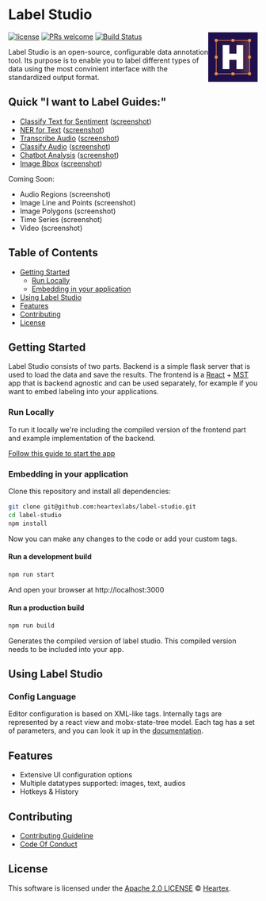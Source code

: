# Label Studio

<img src="./images/logo.png" align="right" title="Heartex Editor" width="100" height="100">

[![license](https://img.shields.io/github/license/nhn/tui.editor.svg)](https://github.com/shevchenkonik/editor-readme/blob/master/LICENSE) [![PRs welcome](https://img.shields.io/badge/PRs-welcome-ff69b4.svg)](https://github.com/shevchenkonik/editor-readme/issues?q=is%3Aissue+is%3Aopen+label%3A%22help+wanted%22) [![Build Status](https://travis-ci.com/shevchenkonik/editor-readme.svg?token=ds22yQDmPNgvZgqrpDKv&branch=master)](https://travis-ci.com/shevchenkonik/editor-readme)

Label Studio is an open-source, configurable data annotation tool. Its
purpose is to enable you to label different types of data using the
most convinient interface with the standardized output format.

## Quick "I want to Label Guides:"

- [Classify Text for Sentiment](/examples/sentiment_analysis/START.md) ([screenshot](https://user.fm/files/v2-c739eea809a0fde9c90675a2396f577e/Screen%20Shot%202019-08-01%20at%209.17.04%20PM.png))
- [NER for Text](/examples/named_entity/START.md) ([screenshot](https://user.fm/files/v2-cfb599a352fe6c17d209599ce95e7e25/Screen%20Shot%202019-08-01%20at%209.48.24%20PM.png))
- [Transcribe Audio](/examples/transcribe_audio/START.md) ([screenshot](https://user.fm/files/v2-e1f1d31d32db73c07d20a96a78758623/Screen%20Shot%202019-08-01%20at%209.39.54%20PM.png))
- [Classify Audio](/examples/audio_classification/START.md) ([screenshot](https://user.fm/files/v2-70ded6823222ef7f5291482df9ce39c2/Screen%20Shot%202019-08-01%20at%209.21.12%20PM.png))
- [Chatbot Analysis](/examples/chatbot_analysis/START.md) ([screenshot](https://user.fm/files/v2-cb81c8aaa30170724ea19e3af7218fc8/Screen%20Shot%202019-08-01%20at%209.27.14%20PM.png))
- [Image Bbox](/examples/image_bbox/START.md) ([screenshot](https://user.fm/files/v2-04a15361580d038bd9392a225e2569e4/Screen%20Shot%202019-08-01%20at%2011.38.16%20PM.png))

Coming Soon:
- Audio Regions (screenshot)
- Image Line and Points (screenshot)
- Image Polygons (screenshot)
- Time Series (screenshot)
- Video (screenshot)

## Table of Contents

- [Getting Started](#getting-started)
  - [Run Locally](#run-locally)
  - [Embedding in your application](#embedding-in-your-application)
- [Using Label Studio](#using-label-studio)
- [Features](#features)
- [Contributing](#contributing)
- [License](#license)

## Getting Started

Label Studio consists of two parts. Backend is a simple flask server
that is used to load the data and save the results. The frontend is a
[React](https://reactjs.org/) +
[MST](https://github.com/mobxjs/mobx-state-tree) app that is backend
agnostic and can be used separately, for example if you want to embed
labeling into your applications.

### Run Locally

To run it locally we're including the compiled version of the frontend
part and example implementation of the backend. 

[Follow this guide to start the app](backend/README.md)

### Embedding in your application

Clone this repository and install all dependencies:

```bash
git clone git@github.com:heartexlabs/label-studio.git
cd label-studio
npm install
```

Now you can make any changes to the code or add your custom tags.

#### Run a development build

```bash
npm run start
```

And open your browser at http://localhost:3000

#### Run a production build

```bash
npm run build
```

Generates the compiled version of label studio. This compiled version needs to be included into your app.

## Using Label Studio

### Config Language 

Editor configuration is based on XML-like tags. Internally tags are
represented by a react view and mobx-state-tree model. Each tag has a set of parameters, and you can look it up in the [documentation](/docs/Tags.md).

## Features

- Extensive UI configuration options
- Multiple datatypes supported: images, text, audios
- Hotkeys & History

## Contributing

- [Contributing Guideline](/CONTRIBUTING.md)
- [Code Of Conduct](/CODE_OF_CONDUCT.md)

## License

This software is licensed under the [Apache 2.0 LICENSE](/LICENSE) © [Heartex](https://www.heartex.net/).
